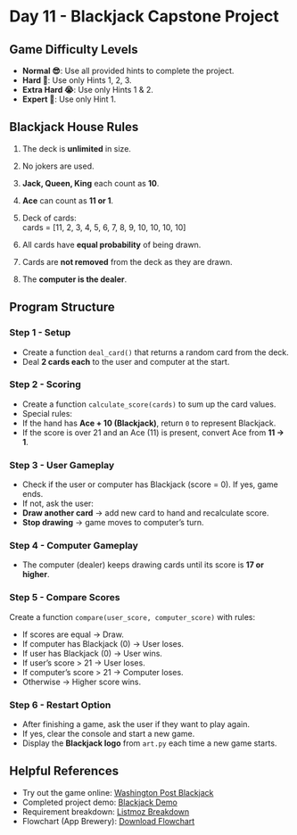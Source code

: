 # Day 11 - Blackjack Capstone Project

## Game Difficulty Levels
- **Normal 😎**: Use all provided hints to complete the project.  
- **Hard 🤔**: Use only Hints 1, 2, 3.  
- **Extra Hard 😭**: Use only Hints 1 & 2.  
- **Expert 🤯**: Use only Hint 1.  

## Blackjack House Rules
1. The deck is **unlimited** in size.  
2. No jokers are used.  
3. **Jack, Queen, King** each count as **10**.  
4. **Ace** can count as **11 or 1**.  
5. Deck of cards:  
cards = [11, 2, 3, 4, 5, 6, 7, 8, 9, 10, 10, 10, 10]

6. All cards have **equal probability** of being drawn.  
7. Cards are **not removed** from the deck as they are drawn.  
8. The **computer is the dealer**.  

## Program Structure

### Step 1 - Setup
- Create a function `deal_card()` that returns a random card from the deck.
- Deal **2 cards each** to the user and computer at the start.

### Step 2 - Scoring
- Create a function `calculate_score(cards)` to sum up the card values.  
- Special rules:
- If the hand has **Ace + 10 (Blackjack)**, return `0` to represent Blackjack.  
- If the score is over 21 and an Ace (11) is present, convert Ace from **11 → 1**.  

### Step 3 - User Gameplay
- Check if the user or computer has Blackjack (score = 0). If yes, game ends.  
- If not, ask the user:  
- **Draw another card** → add new card to hand and recalculate score.  
- **Stop drawing** → game moves to computer’s turn.  

### Step 4 - Computer Gameplay
- The computer (dealer) keeps drawing cards until its score is **17 or higher**.  

### Step 5 - Compare Scores
Create a function `compare(user_score, computer_score)` with rules:
- If scores are equal → Draw.  
- If computer has Blackjack (0) → User loses.  
- If user has Blackjack (0) → User wins.  
- If user’s score > 21 → User loses.  
- If computer’s score > 21 → Computer loses.  
- Otherwise → Higher score wins.  

### Step 6 - Restart Option
- After finishing a game, ask the user if they want to play again.  
- If yes, clear the console and start a new game.  
- Display the **Blackjack logo** from `art.py` each time a new game starts.  

## Helpful References
- Try out the game online: [Washington Post Blackjack](https://games.washingtonpost.com/games/blackjack/)  
- Completed project demo: [Blackjack Demo](https://appbrewery.github.io/python-day11-demo/)  
- Requirement breakdown: [Listmoz Breakdown](http://listmoz.com/view/6h34DJpvJBFVRlZfJvxF)  
- Flowchart (App Brewery): [Download Flowchart](https://drive.google.com/uc?export=download&id=1rDkiHCrhaf9eX7u7yjM1qwSuyEk-rPnt)  
